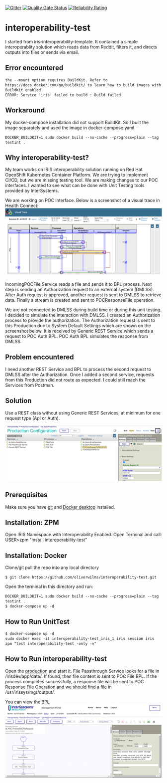 [![Gitter](https://img.shields.io/badge/Available%20on-Intersystems%20Open%20Exchange-00b2a9.svg)](https://openexchange.intersystems.com/package/interoperability-soap)
 [![Quality Gate Status](https://community.objectscriptquality.com/api/project_badges/measure?project=intersystems_iris_community%2Finteroperability-soap&metric=alert_status)](https://community.objectscriptquality.com/dashboard?id=intersystems_iris_community%2Finteroperability-soap)
 [![Reliability Rating](https://community.objectscriptquality.com/api/project_badges/measure?project=intersystems_iris_community%2Finteroperability-soap&metric=reliability_rating)](https://community.objectscriptquality.com/dashboard?id=intersystems_iris_community%2Finteroperability-soap)
# interoperability-test
I started from iris-interoperability-template. It contained a simple interoperablity solution which reads data from Reddit, filters it, and directs outputs into files or sends via email.

## Error encountered
```
the --mount option requires BuildKit. Refer to https://docs.docker.com/go/buildkit/ to learn how to build images with BuildKit enabled
ERROR: Service 'iris' failed to build : Build failed
```
## Workaround
My docker-compose installation did not support BuildKit. So I built the image separately and used the image in docker-compose.yaml.
```
DOCKER_BUILDKIT=1 sudo docker build --no-cache --progress=plain --tag testint .
```
## Why interoperability-test?

My team works on IRIS interoperability solution running on Red Hat OpenShift Kubernetes Container Platform. We are trying to implement CI/CD, but we are missing testing tool. We are making changes to our POC interfaces. I wanted to see what can be done with Unit Testing tools provided by InterSystems.

We are working on POC interface. Below is a screenshot of a visual trace in Health Connect:
![screenshot](https://github.com/oliverwilms/bilder/blob/main/TracePOCinHC.PNG)

IncomingPOCFile Service reads a file and sends it to BPL process. Next step is sending an Authorization request to an external system (DMLSS). After Auth request is approved, another request is sent to DMLSS to retrieve data. Finally a stream is created and sent to POCResponseFile operation.

We are not connected to DMLSS during build time or during this unit testing. I decided to simulate the interaction with DMLSS. I created an Authorization process to provide the authorization. The Authorization request is sent to this Production due to System Default Settings which are shown on the screenshot below. It is received by Generic REST Service which sends a request to POC Auth BPL. POC Auth BPL simulates the response from DMLSS.

## Problem encountered

I need another REST Service and BPL to process the second request to DMLSS after the Authorization. Once I added a second service, requests from this Production did not route as expected. I could still reach the Services from Postman.

## Solution

Use a REST class without using Generic REST Services, at minimum for one request type (Api or Auth).

![screenshot](https://github.com/oliverwilms/bilder/blob/main/testint.PNG)

## Prerequisites
Make sure you have [git](https://git-scm.com/book/en/v2/Getting-Started-Installing-Git) and [Docker desktop](https://www.docker.com/products/docker-desktop) installed.

## Installation: ZPM

Open IRIS Namespace with Interoperability Enabled.
Open Terminal and call:
USER>zpm "install interoperability-test"

## Installation: Docker
Clone/git pull the repo into any local directory

```
$ git clone https://github.com/oliverwilms/interoperability-test.git
```

Open the terminal in this directory and run:

```
DOCKER_BUILDKIT=1 sudo docker build --no-cache --progress=plain --tag testint .
$ docker-compose up -d
```

## How to Run UnitTest

```
$ docker-compose up -d
sudo docker exec -it interoperability-test_iris_1 iris session iris
zpm "test interoperability-test -only -v"
```

## How to Run interoperability-test

Open the [production](http://localhost:57700/csp/user/EnsPortal.ProductionConfig.zen?PRODUCTION=dc.Demo.Production) and start it.
File Passthrough Service looks for a file in /irisdev/app/data/. If found, then file content is sent to POC File BPL.
If the process completes successfully, a response file will be sent to POC Response File Operation and we should find a file in /usr/irissys/mgr/output/.

You can view the [BPL](http://localhost:57700/csp/user/EnsPortal.BPLEditor.zen?BP=dc.POC.ProcessPOCFileRequest.bpl) 
![screenshot](https://github.com/oliverwilms/bilder/blob/main/interoperability-test_BPL.png)
